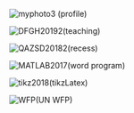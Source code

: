 ![myphoto3](https://user-images.githubusercontent.com/100748608/156506605-53139151-3bbc-4003-9b08-0e9dbab63843.png) (profile)

![DFGH20192](https://user-images.githubusercontent.com/100748608/156588658-e3b20be1-0085-47b0-83bd-76dc6daa6d87.jpg)(teaching)

![QAZSD20182](https://user-images.githubusercontent.com/100748608/156588919-5652adcf-a6e4-4998-af79-c2377d248b3d.jpg)(recess)

![MATLAB2017](https://user-images.githubusercontent.com/100748608/156571004-bec4ead8-e25a-4d1c-b389-f4815716b85f.jpg)(word program)

![tikz2018](https://user-images.githubusercontent.com/100748608/156593722-c04ac939-029b-4935-b6ed-7fe0e904e6cb.jpg)(tikzLatex)


![WFP](https://user-images.githubusercontent.com/100748608/167440145-cb720da6-ab03-4e4f-86ef-46853c0e593c.jpg)(UN WFP)
